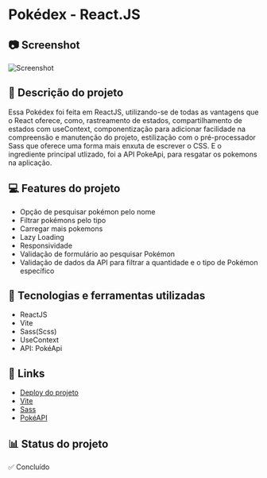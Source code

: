 # Pokédex - React.JS 

## 📷 Screenshot
![Screenshot](https://github.com/Iago-Santos-Sousa/Pokedex/assets/91698735/58e3359e-8caa-4eaa-9f97-d2aca112f5d8)

## 📝 Descrição do projeto
Essa Pokédex foi feita em ReactJS, utilizando-se de todas as vantagens que o React oferece, como, rastreamento de estados, compartilhamento de estados com useContext, componentização para adicionar facilidade na compreensão e manutenção do projeto, estilização com o pré-processador Sass que oferece uma forma mais enxuta de escrever o CSS. E o ingrediente principal utlizado, foi a API PokeApi, para resgatar os pokemons na aplicação.

## 💻 Features do projeto
- Opção de pesquisar pokémon pelo nome
- Filtrar pokémons pelo tipo
- Carregar mais pokemons 
- Lazy Loading
- Responsividade 
- Validação de formulário ao pesquisar Pokémon
- Validação de dados da API para filtrar a quantidade e o tipo de Pokémon específico 

## 🚀 Tecnologias e ferramentas utilizadas
- ReactJS
- Vite
- Sass(Scss)
- UseContext 
- API: PokéApi

## 📌 Links 
 - [Deploy do projeto](https://pokedex-react-ev4x1yc0h-iago-santos-sousas-projects.vercel.app/)
 - [Vite](https://vitejs.dev/)
 - [Sass](https://sass-lang.com/)
 - [PokéAPI](https://pokeapi.co/)

## 📊 Status do projeto
✅ Concluído
